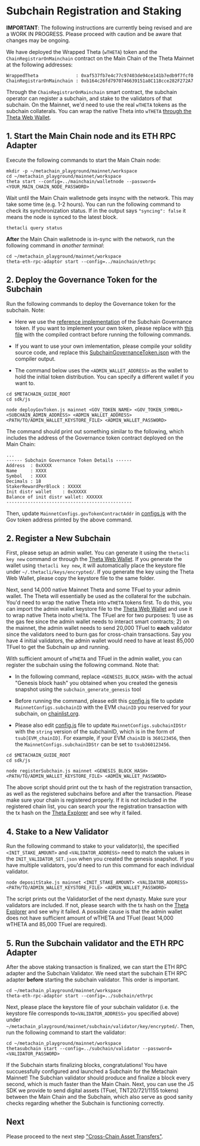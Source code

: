 # Subchain Registration and Staking

**IMPORTANT**: The following instructions are currently being revised and are a WORK IN PROGRESS. Please proceed with caution and be aware that changes may be ongoing.

We have deployed the Wrapped Theta (`wTHETA`) token and the `ChainRegistrarOnMainchain` contract on the Main Chain of the Theta Mainnet at the following addresses:

```shell
WrappedTheta              : 0xaf537fb7e4c77c97403de94ce141b7edb9f7fcf0
ChainRegistrarOnMainchain : 0xb164c26fd7970746639151a8C118cce282F272A7
```

Through the `ChainRegistrarOnMainchain` smart contract, the subchain operator can register a subchain, and stake to the validators of that subchain. On the Mainnet, we'd need to use the real `wTHETA` tokens as the subchain collaterals. You can wrap the native Theta into `wTHETA` [through the Theta Web Wallet](https://medium.com/theta-network/theta-v3-4-0-b51aa819a20d).


## 1. Start the Main Chain node and its ETH RPC Adapter

Execute the following commands to start the Main Chain node:

```shell
mkdir -p ~/metachain_playground/mainnet/workspace
cd ~/metachain_playground/mainnet/workspace
theta start --config=../mainchain/walletnode --password=<YOUR_MAIN_CHAIN_NODE_PASSWORD>
```

Wait until the Main Chain walletnode gets insync with the network. This may take some time (e.g. 1-2 hours). You can run the following command to check its synchronization status. If in the output says `"syncing": false` it means the node is synced to the latest block.

```shell
thetacli query status
```

**After** the Main Chain walletnode is in-sync with the network, run the following command in *another terminal*:

```shell
cd ~/metachain_playground/mainnet/workspace
theta-eth-rpc-adaptor start --config=../mainchain/ethrpc
```

## 2. Deploy the Governance Token for the Subchain

Run the following commands to deploy the Governance token for the subchain. Note:

* Here we use the [reference implementation](../../../demos/subchain-governance-token/contracts/SubchainGovernanceToken.sol) of the Subchain Governance token. If you want to implement your own token, please replace with [this file](../../../sdk/contracts/SubchainGovernanceToken.json) with the compiled contract before running the following commands.

* If you want to use your own imlementation, please compile your solidity source code, and replace this [SubchainGovernanceToken.json](../../../sdk/contracts/SubchainGovernanceToken.json) with the compiler output.

* The command below uses the `<ADMIN_WALLET_ADDRESS>` as the wallet to hold the initial token distribution. You can specify a different wallet if you want to.

```shell
cd $METACHAIN_GUIDE_ROOT
cd sdk/js

node deployGovToken.js mainnet <GOV_TOKEN_NAME> <GOV_TOKEN_SYMBOL> <SUBCHAIN_ADMIN_ADDRESS> <ADMIN_WALLET_ADDRESS> <PATH/TO/ADMIN_WALLET_KEYSTORE_FILE> <ADMIN_WALLET_PASSWORD>
```

The command should print out something similar to the following, which includes the address of the Governance token contract deployed on the Main Chain:

```
...
------ Subchain Governance Token Details ------
Address  : 0xXXXX
Name     : XXXX
Symbol   : XXXX
Decimals : 18
StakerRewardPerBlock : XXXXX
Init distr wallet    : 0xXXXXX
Balance of init distr wallet: XXXXXX
-----------------------------------------------
```

Then, update `MainnetConfigs.govTokenContractAddr` in [configs.js](../../sdk/js/configs.js) with the Gov token address printed by the above command.

## 2. Register a New Subchain

First, please setup an admin wallet. You can generate it using the `thetacli key new` command or through the [Theta Web Wallet](https://wallet.thetatoken.org/unlock/keystore-file). If you generate the wallet using `thetacli key new`, it will automatically place the keystore file under `~/.thetacli/keys/encrypted/`. If you generate the key using the Theta Web Wallet, please copy the keystore file to the same folder.

Next, send 14,000 native Mainnet Theta and some TFuel to your admin wallet. The Theta will essentially be used as the collateral for the subchain. You'd need to wrap the native Theta into `wTHETA` tokens first. To do this, you can import the admin wallet keystore file to the [Theta Web Wallet](https://wallet.thetatoken.org/unlock/keystore-file) and use it to wrap native Theta inoto `wTHETA`. The TFuel are for two purposes: 1) use as the gas fee since the admin wallet needs to interact smart contracts; 2) on the mainnet, the admin wallet needs to send 20,000 TFuel to **each** validator since the validators need to burn gas for cross-chain transactions. Say you have 4 initial validators, the admin wallet would need to have at least 85,000 TFuel to get the Subchain up and running.

With sufficient amount of `wTHETA` and TFuel in the admin wallet, you can register the subchain using the following command. Note that: 

* In the following command, replace `<GENESIS_BLOCK_HASH>` with the actual "Genesis block hash" you obtained when you created the genesis snapshot using the `subchain_generate_genesis` tool

* Before running the command, please edit this [config.js](../../../sdk/js/configs.js) file to update `MainnetConfigs.subchainID` with the EVM `chainID` you reserved for your subchain, on [chainlist.org](https://chainlist.org/).
  
* Please also edit [config.js](../../../sdk/js/configs.js) file to update `MainnetConfigs.subchainIDStr` with the `string` version of the subchainID, which is in the form of `tsub[EVM_chainID]`. For example, if your EVM `chainID` is `360123456`, then the `MainnetConfigs.subchainIDStr` can be set to `tsub360123456`. 

```shell
cd $METACHAIN_GUIDE_ROOT
cd sdk/js

node registerSubchain.js mainnet <GENESIS_BLOCK_HASH> <PATH/TO/ADMIN_WALLET_KEYSTORE_FILE> <ADMIN_WALLET_PASSWORD>
```

The above script should print out the tx hash of the registration transaction, as well as the registered subchains before and after the transaction. Please make sure your chain is registered properly. If it is not included in the registered chain list, you can search your the registration transaction with the tx hash on the [Theta Explorer](https://explorer.thetatoken.org/) and see why it failed.

## 4. Stake to a New Validator

Run the following command to stake to your validator(s), the specified `<INIT_STAKE_AMOUNT>` and `<VALIDATOR_ADDRESS>` need to match the values in the `INIT_VALIDATOR_SET.json` when you created the genesis snapshot. If you have multiple validators, you'd need to run this command for each individual validator.

```shell
node depositStake.js mainnet <INIT_STAKE_AMOUNT> <VALIDATOR_ADDRESS> <PATH/TO/ADMIN_WALLET_KEYSTORE_FILE> <ADMIN_WALLET_PASSWORD>
```

The script prints out the ValidatorSet of the next dynasty. Make sure your validators are included. If not, please search with the tx hash on the [Theta Explorer](https://explorer.thetatoken.org/) and see why it failed. A possible cause is that the admin wallet does not have sufficient amount of wTHETA and TFuel (least 14,000 wTHETA and 85,000 TFuel are required). 

## 5. Run the Subchain validator and the ETH RPC Adapter

After the above staking transaction is finalized, we can start the ETH RPC adapter and the Subchain Validator. We need start the subchain ETH RPC adapter **before** starting the subchain validator. This order is important.

```shell
cd ~/metachain_playground/mainnet/workspace
theta-eth-rpc-adaptor start --config=../subchain/ethrpc
```

Next, please place the keystore file of your subchain validator (i.e. the keystore file corresponds to`<VALIDATOR_ADDRESS>` you specified above) under `~/metachain_playground/mainnet/subchain/validator/key/encrypted/`. Then, run the following command to start the validator:


```
cd ~/metachain_playground/mainnet/workspace
thetasubchain start --config=../subchain/validator --password=<VALIDATOR_PASSWORD>
```

If the Subchain starts finalizing blocks, congratulations! You have succuessfully configured and launched a Subchain for the Metachain Mainnet! The Subchian validator should produce and finalize a block every second, which is much faster than the Main Chain. Next, you can use the JS SDK we provide to send digital assets (TFuel, TNT20/721/1155 tokens) between the Main Chain and the Subchain, which also serve as good sanity checks regarding whether the Subchain is functioning correctly.

## Next

Please proceed to the next step ["Cross-Chain Asset Transfers"](./3-cross-chain-asset-transfers.md).
